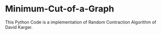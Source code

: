 # Minimum-Cut-of-a-Graph

This Python Code is a implementation of Random Contraction Algorithm of David Karger.

